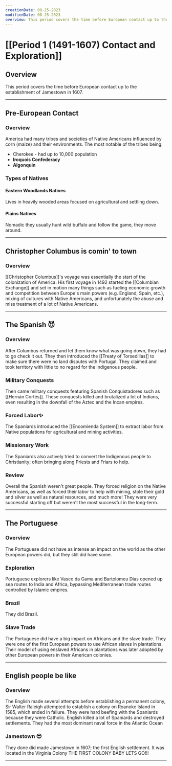 ```yaml
---
creationDate: 08-25-2023
modifiedDate: 08-25-2023
overview: This period covers the time before European contact up to the establishment of Jamestown in 1607.
---
```

# <span id="c"><a>[[Period 1 (1491-1607) Contact and Exploration]]</a></span>

## <span id="sc">Overview</span>
<span id="i">This period covers the time before European contact up to the establishment of Jamestown in 1607.</span> 

---

## <span id="c">Pre-European Contact</span>
### <span id="sc">Overview</span>
America had many tribes and societies of Native Americans <span id="i">influenced by corn (maize) and their environments.</span> The most notable of the tribes being:
- <span id="i">Cherokee</span> - had up to 10,000 population 
- **Iroquois Confederacy**
- **Algonquin**

### <span id="sc">Types of Natives</span>
#### <span id="sec">Eastern Woodlands Natives</span>
Lives in heavily wooded areas focused on agricultural and settling down.

#### <span id="sec">Plains Natives</span>
Nomadic they usually hunt wild buffalo and follow the game, they move around.

---

## <span id="c">Christopher Columbus is comin' to town</span>
### <span id="sc">Overview</span>
[[Christopher Columbus]]'s voyage was essentially the start of the colonization of America. His first voyage in 1492 started the [[Columbian Exchange]] and set in motion many things such <span id="i">as fueling economic growth and competition between Europe's main powers (e.g. England, Spain, etc.)</span>, mixing of cultures with Native Americans, and unfortunately the abuse and miss treatment of a lot of Native Americans.

---

## <span id="c">The Spanish 😈</span>
### <span id="sc">Overview</span>
After Columbus returned and let them know what was going down, they had to go check it out. They then introduced the [[Treaty of Torsedillas]] to make sure there were no land disputes with Portugal. <span id="i">They claimed and took territory with little to no regard for the indigenous people.</span>
### <span id="sc">Military Conquests</span>
Then came military conquests featuring Spanish Conquistadores such as [[Hernán Cortés]]. <span id="i">These conquests killed and brutalized a lot of Indians, even resulting in the downfall of the Aztec and the Incan empires.</span>
### <span id="sc">Forced Labor✨</span>
The Spaniards introduced the [[Encomienda System]] to extract labor from Native populations for agricultural and mining activities.
### <span id="sc">Missionary Work</span>
The Spaniards also actively tried to convert the Indigenous people to Christianity; often bringing along Priests and Friars to help.
### <span id="sc">Review</span>
Overall the Spanish weren't great people. <span id="i">They forced religion on the Native Americans, as well as forced their labor to help with mining, stole their gold and silver as well as natural resources, and much more!</span> They were very successful starting off but weren't the most successful in the long-term.

---

## <span id="c">The Portuguese</span>
### <span id="sc">Overview</span>
The Portuguese did not have as intense an impact on the world as the other European powers did, but they still did have some.
### <span id="sc">Exploration</span>
Portuguese explorers like Vasco da Gama and Bartolomeu Dias opened up sea routes to India and Africa, <span id="i">bypassing Mediterranean trade routes controlled by Islamic empires.</span>
### <span id="sc">Brazil</span>
They did Brazil.
### <span id="sc">Slave Trade</span>
The Portuguese did have a big impact on Africans and the slave trade. They were one of the first European powers to use African slaves in plantations. <span id="i">Their model of using enslaved Africans in plantations was later adopted by other European powers in their American colonies.</span>

---

## <span id="c">English people be like</span>
### <span id="sc">Overview</span>
The English made several attempts before establishing a permanent colony, Sir Walter Raleigh attempted to establish a colony on Roanoke Island in 1585, which ended in failure. <span id="i">They were hard beefing with the Spaniards because they were Catholic.</span> English killed a lot of Spaniards and destroyed settlements. <span id="i">They had the most dominant naval force in the Atlantic Ocean </span>

### <span id="sc">Jamestown 😎</span>
They done did made Jamestown in 1607; the first English settlement. It was located in the <span id="i">Virginia Colony THE FIRST COLONY BABY LETS GO!!!</span> 

---